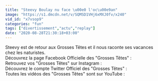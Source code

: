 ```yaml
---
title: "Steevy Boulay nu face \u00e0 l'oc\u00e9an"
image: "https://s1.dmcdn.net/v/SQMSD1VHj6xMXJ0fv/x240"
vid_id: "x7vsop9"
categories: "fun"
tags: ["divertissement","actu","replay"]
date: "2020-08-28T21:30:18+03:00"
---
```

Steevy est de retour aux Grosses Têtes et il nous raconte ses vacances chez les naturistes.   <br>Découvrez la page Facebook Officielle des &quot;Grosses Têtes&quot; :   <br>Retrouvez vos &quot;Grosses Têtes&quot; sur Instagram :   <br>Découvrez le compte Twitter Officiel des &quot;Grosses Têtes&quot; :   <br>Toutes les vidéos des &quot;Grosses Têtes&quot; sont sur YouTube : 
